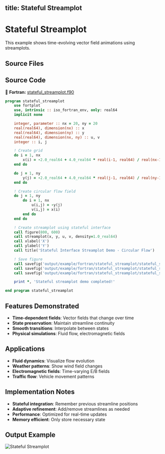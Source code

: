 title: Stateful Streamplot
---

# Stateful Streamplot

This example shows time-evolving vector field animations using streamplots.

## Source Files

## Source Code

🔷 **Fortran:** [stateful_streamplot.f90](https://github.com/lazy-fortran/fortplot/blob/main/example/fortran/stateful_streamplot/stateful_streamplot.f90)

```fortran
program stateful_streamplot
    use fortplot
    use, intrinsic :: iso_fortran_env, only: real64
    implicit none

    integer, parameter :: nx = 20, ny = 20
    real(real64), dimension(nx) :: x
    real(real64), dimension(ny) :: y
    real(real64), dimension(nx, ny) :: u, v
    integer :: i, j

    ! Create grid
    do i = 1, nx
        x(i) = -2.0_real64 + 4.0_real64 * real(i-1, real64) / real(nx-1, real64)
    end do

    do j = 1, ny
        y(j) = -2.0_real64 + 4.0_real64 * real(j-1, real64) / real(ny-1, real64)
    end do

    ! Create circular flow field
    do j = 1, ny
        do i = 1, nx
            u(i,j) = -y(j)
            v(i,j) = x(i)
        end do
    end do

    ! Create streamplot using stateful interface
    call figure(800, 600)
    call streamplot(x, y, u, v, density=1.0_real64)
    call xlabel('X')
    call ylabel('Y')
    call title('Stateful Interface Streamplot Demo - Circular Flow')

    ! Save figure
    call savefig('output/example/fortran/stateful_streamplot/stateful_streamplot.png')
    call savefig('output/example/fortran/stateful_streamplot/stateful_streamplot.pdf')
    call savefig('output/example/fortran/stateful_streamplot/stateful_streamplot.txt')

    print *, 'Stateful streamplot demo completed!'

end program stateful_streamplot
```

## Features Demonstrated

- **Time-dependent fields**: Vector fields that change over time
- **State preservation**: Maintain streamline continuity
- **Smooth transitions**: Interpolate between states
- **Physical simulations**: Fluid flow, electromagnetic fields

## Applications

- **Fluid dynamics**: Visualize flow evolution
- **Weather patterns**: Show wind field changes
- **Electromagnetic fields**: Time-varying E/B fields
- **Traffic flow**: Vehicle movement patterns

## Implementation Notes

- **Stateful integration**: Remember previous streamline positions
- **Adaptive refinement**: Add/remove streamlines as needed
- **Performance**: Optimized for real-time updates
- **Memory efficient**: Only store necessary state

## Output Example

![Stateful Streamplot](../../example/stateful_streamplot/stateful_streamplot.png)
